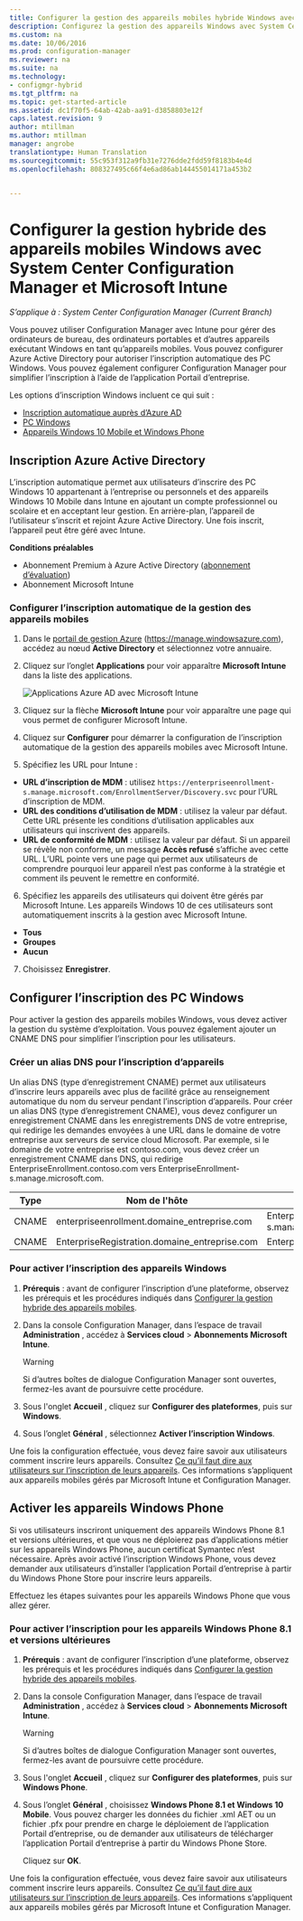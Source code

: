 ```yaml
---
title: Configurer la gestion des appareils mobiles hybride Windows avec System Center Configuration Manager et Microsoft Intune | Microsoft Docs
description: Configurez la gestion des appareils Windows avec System Center Configuration Manager et Microsoft Intune.
ms.custom: na
ms.date: 10/06/2016
ms.prod: configuration-manager
ms.reviewer: na
ms.suite: na
ms.technology:
- configmgr-hybrid
ms.tgt_pltfrm: na
ms.topic: get-started-article
ms.assetid: dc1f70f5-64ab-42ab-aa91-d3858803e12f
caps.latest.revision: 9
author: mtillman
ms.author: mtillman
manager: angrobe
translationtype: Human Translation
ms.sourcegitcommit: 55c953f312a9fb31e7276dde2fdd59f8183b4e4d
ms.openlocfilehash: 808327495c66f4e6ad86ab144455014171a453b2


---
```

# <a name="set-up-windows-hybrid-device-management-with-system-center-configuration-manager-and-microsoft-intune"></a>Configurer la gestion hybride des appareils mobiles Windows avec System Center Configuration Manager et Microsoft Intune

*S’applique à : System Center Configuration Manager (Current Branch)*

Vous pouvez utiliser Configuration Manager avec Intune pour gérer des ordinateurs de bureau, des ordinateurs portables et d’autres appareils exécutant Windows en tant qu’appareils mobiles. Vous pouvez configurer Azure Active Directory pour autoriser l’inscription automatique des PC Windows. Vous pouvez également configurer Configuration Manager pour simplifier l’inscription à l’aide de l’application Portail d’entreprise.


Les options d’inscription Windows incluent ce qui suit :

- [Inscription automatique auprès d’Azure AD](#azure-active-directory-enrollment)
- [PC Windows](#set-up-windows-device-enrollment)
- [Appareils Windows 10 Mobile et Windows Phone](#enable-windows-phone-devices)

## <a name="azure-active-directory-enrollment"></a>Inscription Azure Active Directory

L’inscription automatique permet aux utilisateurs d’inscrire des PC Windows 10 appartenant à l’entreprise ou personnels et des appareils Windows 10 Mobile dans Intune en ajoutant un compte professionnel ou scolaire et en acceptant leur gestion. En arrière-plan, l’appareil de l’utilisateur s’inscrit et rejoint Azure Active Directory. Une fois inscrit, l’appareil peut être géré avec Intune.

**Conditions préalables**
- Abonnement Premium à Azure Active Directory ([abonnement d’évaluation](http://go.microsoft.com/fwlink/?LinkID=816845))
- Abonnement Microsoft Intune


### <a name="configure-automatic-mdm-enrollment"></a>Configurer l’inscription automatique de la gestion des appareils mobiles

1. Dans le [portail de gestion Azure](https://manage.windowsazure.com) (https://manage.windowsazure.com), accédez au nœud **Active Directory** et sélectionnez votre annuaire.

2. Cliquez sur l’onglet **Applications** pour voir apparaître **Microsoft Intune** dans la liste des applications.

    ![Applications Azure AD avec Microsoft Intune](../media/aad-intune-app.png)

3. Cliquez sur la flèche **Microsoft Intune** pour voir apparaître une page qui vous permet de configurer Microsoft Intune.

4. Cliquez sur **Configurer** pour démarrer la configuration de l’inscription automatique de la gestion des appareils mobiles avec Microsoft Intune.

5. Spécifiez les URL pour Intune :

  - **URL d’inscription de MDM** : utilisez `https://enterpriseenrollment-s.manage.microsoft.com/EnrollmentServer/Discovery.svc` pour l’URL d’inscription de MDM.
  - **URL des conditions d’utilisation de MDM** : utilisez la valeur par défaut. Cette URL présente les conditions d’utilisation applicables aux utilisateurs qui inscrivent des appareils.
  - **URL de conformité de MDM** : utilisez la valeur par défaut. Si un appareil se révèle non conforme, un message **Accès refusé** s’affiche avec cette URL. L’URL pointe vers une page qui permet aux utilisateurs de comprendre pourquoi leur appareil n’est pas conforme à la stratégie et comment ils peuvent le remettre en conformité.

6.  Spécifiez les appareils des utilisateurs qui doivent être gérés par Microsoft Intune. Les appareils Windows 10 de ces utilisateurs sont automatiquement inscrits à la gestion avec Microsoft Intune.

  - **Tous**
  - **Groupes**
  - **Aucun**

7. Choisissez **Enregistrer**.

## <a name="configure-windows-pc-enrollment"></a>Configurer l’inscription des PC Windows
 Pour activer la gestion des appareils mobiles Windows, vous devez activer la gestion du système d’exploitation.  Vous pouvez également ajouter un CNAME DNS pour simplifier l’inscription pour les utilisateurs.

### <a name="create-dns-alias-for-device-enrollment"></a>Créer un alias DNS pour l’inscription d’appareils  
 Un alias DNS (type d’enregistrement CNAME) permet aux utilisateurs d’inscrire leurs appareils avec plus de facilité grâce au renseignement automatique du nom du serveur pendant l’inscription d’appareils. Pour créer un alias DNS (type d’enregistrement CNAME), vous devez configurer un enregistrement CNAME dans les enregistrements DNS de votre entreprise, qui redirige les demandes envoyées à une URL dans le domaine de votre entreprise aux serveurs de service cloud Microsoft.  Par exemple, si le domaine de votre entreprise est contoso.com, vous devez créer un enregistrement CNAME dans DNS, qui redirige EnterpriseEnrollment.contoso.com vers EnterpriseEnrollment-s.manage.microsoft.com.  

|Type|Nom de l'hôte|Pointe vers|  
|----------|---------------|---------------|  
|CNAME|enterpriseenrollment.domaine_entreprise.com|EnterpriseEnrollment-s.manage.microsoft.com|  
|CNAME|EnterpriseRegistration.domaine_entreprise.com|EnterpriseRegistration.windows.net|  
### <a name="to-enable-enrollment-for-windows-devices"></a>Pour activer l’inscription des appareils Windows  

1.  **Prérequis** : avant de configurer l’inscription d’une plateforme, observez les prérequis et les procédures indiqués dans [Configurer la gestion hybride des appareils mobiles](setup-hybrid-mdm.md).  

2.  Dans la console Configuration Manager, dans l’espace de travail **Administration** , accédez à **Services cloud** > **Abonnements Microsoft Intune**.  

    > [!WARNING]  
    >  Si d’autres boîtes de dialogue Configuration Manager sont ouvertes, fermez-les avant de poursuivre cette procédure.  

3.  Sous l'onglet **Accueil** , cliquez sur **Configurer des plateformes**, puis sur **Windows**.  

4.  Sous l’onglet **Général** , sélectionnez **Activer l’inscription Windows**.  

 Une fois la configuration effectuée, vous devez faire savoir aux utilisateurs comment inscrire leurs appareils. Consultez [Ce qu’il faut dire aux utilisateurs sur l’inscription de leurs appareils](https://docs.microsoft.com/intune/deploy-use/what-to-tell-your-end-users-about-using-microsoft-intune). Ces informations s’appliquent aux appareils mobiles gérés par Microsoft Intune et Configuration Manager.

## <a name="enable-windows-phone-devices"></a>Activer les appareils Windows Phone  
  Si vos utilisateurs inscriront uniquement des appareils Windows Phone 8.1 et versions ultérieures, et que vous ne déploierez pas d’applications métier sur les appareils Windows Phone, aucun certificat Symantec n’est nécessaire. Après avoir activé l’inscription Windows Phone, vous devez demander aux utilisateurs d’installer l’application Portail d’entreprise à partir du Windows Phone Store pour inscrire leurs appareils.  

  Effectuez les étapes suivantes pour les appareils Windows Phone que vous allez gérer.  

### <a name="to-enable-enrollment-for-windows-phone-81-and-later-devices"></a>Pour activer l’inscription pour les appareils Windows Phone 8.1 et versions ultérieures  

 1.  **Prérequis** : avant de configurer l’inscription d’une plateforme, observez les prérequis et les procédures indiqués dans [Configurer la gestion hybride des appareils mobiles](setup-hybrid-mdm.md).  

 2.  Dans la console Configuration Manager, dans l’espace de travail **Administration** , accédez à **Services cloud** > **Abonnements Microsoft Intune**.  

     > [!WARNING]  
     >  Si d’autres boîtes de dialogue Configuration Manager sont ouvertes, fermez-les avant de poursuivre cette procédure.  

 3.  Sous l'onglet **Accueil** , cliquez sur **Configurer des plateformes**, puis sur **Windows Phone**.  

 4.  Sous l’onglet **Général** , choisissez  **Windows Phone 8.1 et Windows 10 Mobile**. Vous pouvez charger les données du fichier .xml AET ou un fichier .pfx pour prendre en charge le déploiement de l’application Portail d’entreprise, ou de demander aux utilisateurs de télécharger l’application Portail d’entreprise à partir du Windows Phone Store.  

      Cliquez sur **OK**.  

  Une fois la configuration effectuée, vous devez faire savoir aux utilisateurs comment inscrire leurs appareils. Consultez [Ce qu’il faut dire aux utilisateurs sur l’inscription de leurs appareils](https://docs.microsoft.com/intune/deploy-use/what-to-tell-your-end-users-about-using-microsoft-intune). Ces informations s’appliquent aux appareils mobiles gérés par Microsoft Intune et Configuration Manager.  



<!--HONumber=Dec16_HO3-->


